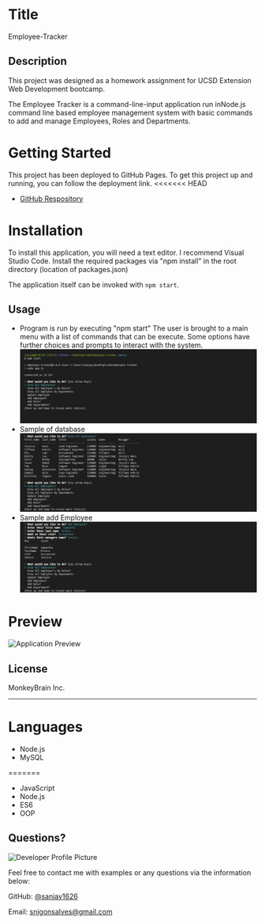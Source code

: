 # Title
Employee-Tracker


## Description 
This project was designed as a homework assignment for UCSD Extension Web Development bootcamp.
  
The Employee Tracker is a command-line-input application run inNode.js command line based employee management system with basic commands to add and manage Employees, Roles and Departments.


# Getting Started
This project has been deployed to GitHub Pages. To get this project up and running, you can follow the deployment link.
<<<<<<< HEAD
   * [GitHub Respository](https://github.com/sanjay1626/Employee-Tracker.git) 
  

# Installation
To install this application, you will need a text editor. I recommend Visual Studio Code.
Install the required packages via "npm install" in the root directory (location of packages.json)
  
The application itself can be invoked with `npm start`.

## Usage
+ Program is run by executing "npm start" The user is brought to a main menu with a list of commands that can be execute. Some options have further choices and prompts to interact with the system.
![Screenshotdisplay](./assets/screenshot1.jpg)
+ Sample of database
![Screenshotdisplay](./assets/screenshot2.jpg)
+ Sample add Employee
![Screenshotdisplay](./assets/screenshot3.jpg)

# Preview
![Application Preview](./assets/demo.gif)


## License

MonkeyBrain Inc. 

---
# Languages

  * Node.js
  * MySQL
  
=======
  * JavaScript
  * Node.js
  * ES6
  * OOP


## Questions?

![Developer Profile Picture](https://avatars0.githubusercontent.com/u/67669598?s=400&u=19d175b1f4d4635aee7ad1546f65324f82d48d96&v=4) 

Feel free to contact me with examples or any questions via the information below:

GitHub: [@sanjay1626](https://api.github.com/users/sanjay1626)

Email: snjgonsalves@gmail.com
